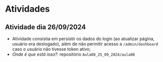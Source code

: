 # Atividades

## Atividade dia 26/09/2024

* Atividade consistia em persistir os dados do login (ao atualizar página, usuário
  era deslogado), além de não permitir acesso a `/admin/dashboard` caso o usuário
  não tivesse token ativo;
* *Onde é que está isso?*: repositório `Aula08_25_09_2024/aula08` 
